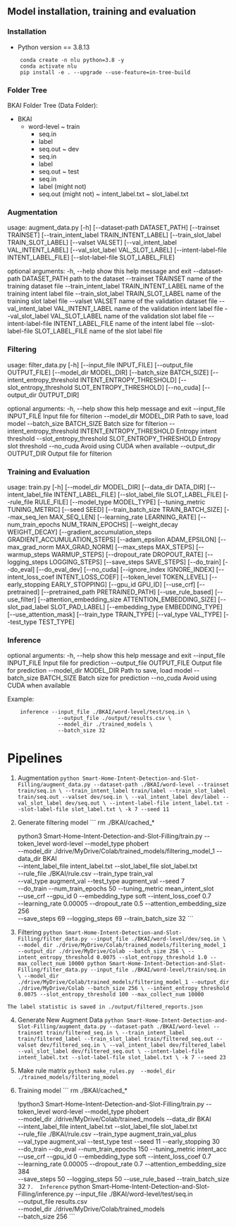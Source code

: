 ## Model installation, training and evaluation

### Installation
- Python version == 3.8.13

```
    conda create -n nlu python=3.8 -y
    conda activate nlu
    pip install -e . --upgrade --use-feature=in-tree-build
```

### Folder Tree
BKAI Folder Tree (Data Folder):
- BKAI
    + word-level
      ~ train
        + seq.in
        + label
        + seq.out
      ~ dev
        + seq.in
        + label
        + seq.out
      ~ test
        + seq.in
        + label (might not)
        + seq.out (might not)
      ~ intent_label.txt
      ~ slot_label.txt

### Augmentation
usage: augment_data.py [-h] [--dataset-path DATASET_PATH]
                       [--trainset TRAINSET]
                       [--train_intent_label TRAIN_INTENT_LABEL]
                       [--train_slot_label TRAIN_SLOT_LABEL]
                       [--valset VALSET]
                       [--val_intent_label VAL_INTENT_LABEL]
                       [--val_slot_label VAL_SLOT_LABEL]
                       [--intent-label-file INTENT_LABEL_FILE]
                       [--slot-label-file SLOT_LABEL_FILE]

optional arguments:
  -h, --help            show this help message and exit
  --dataset-path DATASET_PATH
                        path to the dataset
  --trainset TRAINSET   name of the training dataset file
  --train_intent_label TRAIN_INTENT_LABEL
                        name of the training intent label file
  --train_slot_label TRAIN_SLOT_LABEL
                        name of the training slot label file
  --valset VALSET       name of the validation dataset file
  --val_intent_label VAL_INTENT_LABEL
                        name of the validation intent label file
  --val_slot_label VAL_SLOT_LABEL
                        name of the validation slot label file
  --intent-label-file INTENT_LABEL_FILE
                        name of the intent label file
  --slot-label-file SLOT_LABEL_FILE
                        name of the slot label file

### Filtering
usage: filter_data.py [-h] [--input_file INPUT_FILE] [--output_file OUTPUT_FILE]
                      [--model_dir MODEL_DIR] [--batch_size BATCH_SIZE]
                      [--intent_entropy_threshold INTENT_ENTROPY_THRESHOLD]
                      [--slot_entropy_threshold SLOT_ENTROPY_THRESHOLD] [--no_cuda]
                      [--output_dir OUTPUT_DIR]

optional arguments:
  -h, --help            show this help message and exit
  --input_file INPUT_FILE
                        Input file for filterion
  --model_dir MODEL_DIR
                        Path to save, load model
  --batch_size BATCH_SIZE
                        Batch size for filterion
  --intent_entropy_threshold INTENT_ENTROPY_THRESHOLD
                        Entropy intent threshold
  --slot_entropy_threshold SLOT_ENTROPY_THRESHOLD
                        Entropy slot threshold
  --no_cuda             Avoid using CUDA when available
  --output_dir OUTPUT_DIR
                        Output file for filterion

### Training and Evaluation
usage: train.py [-h]
                [--model_dir MODEL_DIR]
                [--data_dir DATA_DIR]
                [--intent_label_file INTENT_LABEL_FILE]
                [--slot_label_file SLOT_LABEL_FILE]
                [--rule_file RULE_FILE]
                [--model_type MODEL_TYPE]
                [--tuning_metric TUNING_METRIC]
                [--seed SEED]
                [--train_batch_size TRAIN_BATCH_SIZE]
                [--max_seq_len MAX_SEQ_LEN]
                [--learning_rate LEARNING_RATE]
                [--num_train_epochs NUM_TRAIN_EPOCHS]
                [--weight_decay WEIGHT_DECAY]
                [--gradient_accumulation_steps GRADIENT_ACCUMULATION_STEPS]
                [--adam_epsilon ADAM_EPSILON]
                [--max_grad_norm MAX_GRAD_NORM]
                [--max_steps MAX_STEPS]
                [--warmup_steps WARMUP_STEPS]
                [--dropout_rate DROPOUT_RATE]
                [--logging_steps LOGGING_STEPS]
                [--save_steps SAVE_STEPS]
                [--do_train]
                [--do_eval]
                [--do_eval_dev]
                [--no_cuda]
                [--ignore_index IGNORE_INDEX]
                [--intent_loss_coef INTENT_LOSS_COEF]
                [--token_level TOKEN_LEVEL]
                [--early_stopping EARLY_STOPPING]
                [--gpu_id GPU_ID]
                [--use_crf]
                [--pretrained]
                [--pretrained_path PRETRAINED_PATH]
                [--use_rule_based]
                [--use_filter]
                [--attention_embedding_size ATTENTION_EMBEDDING_SIZE]
                [--slot_pad_label SLOT_PAD_LABEL]
                [--embedding_type EMBEDDING_TYPE]
                [--use_attention_mask]
                [--train_type TRAIN_TYPE]
                [--val_type VAL_TYPE]
                [--test_type TEST_TYPE]


### Inference
optional arguments:
  -h, --help            show this help message and exit
  --input_file INPUT_FILE
                        Input file for prediction
  --output_file OUTPUT_FILE
                        Output file for prediction
  --model_dir MODEL_DIR
                        Path to save, load model
  --batch_size BATCH_SIZE
                        Batch size for prediction
  --no_cuda             Avoid using CUDA when available

Example:
```
    inference --input_file ./BKAI/word-level/test/seq.in \
                --output_file ./output/results.csv \
                --model_dir ./trained_models \
                --batch_size 32
```

# Pipelines
   1. Augmentation
    ```
        python Smart-Home-Intent-Detection-and-Slot-Filling/augment_data.py --dataset-path ./BKAI/word-level --trainset train/seq.in \
        --train_intent_label train/label --train_slot_label train/seq.out --valset dev/seq.in \
        --val_intent_label dev/label --val_slot_label dev/seq.out \
        --intent-label-file intent_label.txt --slot-label-file slot_label.txt \
        -k 7 --seed 11
    ```

   2. Generate filtering model
    ```
        rm ./BKAI/cached_*
        
        python3 Smart-Home-Intent-Detection-and-Slot-Filling/train.py --token_level word-level --model_type phobert \
        --model_dir ./drive/MyDrive/Colab/trained_models/filtering_model_1 --data_dir BKAI \
        --intent_label_file intent_label.txt --slot_label_file slot_label.txt \
        --rule_file ./BKAI/rule.csv --train_type train_val \
        --val_type augment_val --test_type augment_val --seed 7 \
        --do_train --num_train_epochs 50 --tuning_metric mean_intent_slot \
        --use_crf --gpu_id 0 --embedding_type soft --intent_loss_coef 0.7 \
        --learning_rate 0.00005 --dropout_rate 0.5 --attention_embedding_size 256 \
        --save_steps 69 --logging_steps 69 --train_batch_size 32
    ```
   3. Filtering
    ```
        python Smart-Home-Intent-Detection-and-Slot-Filling/filter_data.py --input_file ./BKAI/word-level/dev/seq.in \
        --model_dir ./drive/MyDrive/Colab/trained_models/filtering_model_1 --output_dir ./drive/MyDrive/Colab --batch_size 256 \
        --intent_entropy_threshold 0.0075 --slot_entropy_threshold 1.0 --max_collect_num 10000
        python Smart-Home-Intent-Detection-and-Slot-Filling/filter_data.py --input_file ./BKAI/word-level/train/seq.in \
        --model_dir ./drive/MyDrive/Colab/trained_models/filtering_model_1 --output_dir ./drive/MyDrive/Colab --batch_size 256 \
        --intent_entropy_threshold 0.0075 --slot_entropy_threshold 100 --max_collect_num 10000
    ```

    The label statistic is saved in ./output/filtered_reports.json

   4.  Generate New Augment Data
    ```
        python Smart-Home-Intent-Detection-and-Slot-Filling/augment_data.py --dataset-path ./BKAI/word-level --trainset train/filtered_seq.in \
        --train_intent_label train/filtered_label --train_slot_label train/filtered_seq.out --valset dev/filtered_seq.in \
        --val_intent_label dev/filtered_label --val_slot_label dev/filtered_seq.out \
        --intent-label-file intent_label.txt --slot-label-file slot_label.txt \
        -k 7 --seed 23
    ```
   5.  Make rule matrix
    ```
        python3 make_rules.py  --model_dir ./trained_models/filtering_model
    ```

   6.  Training model
    ```
        rm ./BKAI/cached_*

        !python3 Smart-Home-Intent-Detection-and-Slot-Filling/train.py --token_level word-level --model_type phobert \
        --model_dir ./drive/MyDrive/Colab/trained_models --data_dir BKAI \
        --intent_label_file intent_label.txt --slot_label_file slot_label.txt \
        --rule_file ./BKAI/rule.csv --train_type augment_train_val_plus \
        --val_type augment_val --test_type test --seed 11 --early_stopping 30\
        --do_train --do_eval --num_train_epochs 150 --tuning_metric intent_acc \
        --use_crf --gpu_id 0 --embedding_type soft --intent_loss_coef 0.7 \
        --learning_rate 0.00005 --dropout_rate 0.7 --attention_embedding_size 384 \
        --save_steps 50 --logging_steps 50 --use_rule_based --train_batch_size 32 
    ```
    7.  Inference
    ```
        python Smart-Home-Intent-Detection-and-Slot-Filling/inference.py --input_file ./BKAI/word-level/test/seq.in \
                --output_file results.csv \
                --model_dir ./drive/MyDrive/Colab/trained_models \
                --batch_size 256
    ```